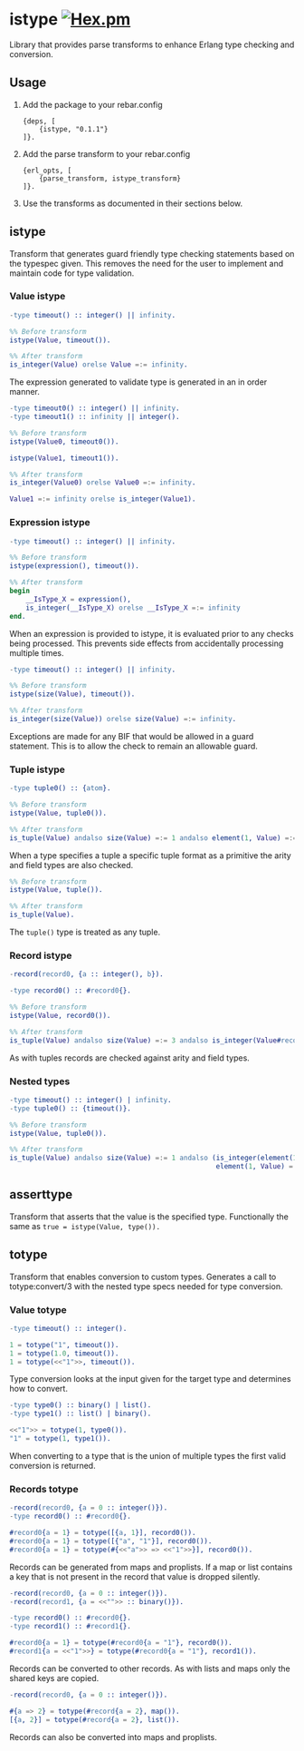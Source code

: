 # istype [![Hex.pm](https://img.shields.io/hexpm/v/istype.svg)](https://hex.pm/packages/istype)

Library that provides parse transforms to enhance Erlang type checking and conversion.

## Usage
1. Add the package to your rebar.config

   ```
   {deps, [
       {istype, "0.1.1"}
   ]}.
   ```
2. Add the parse transform to your rebar.config

   ```
   {erl_opts, [
       {parse_transform, istype_transform}
   ]}.
   ```
3. Use the transforms as documented in their sections below.

## istype
Transform that generates guard friendly type checking statements based on the typespec given. This removes the need for the user to implement and maintain code for type validation.

### Value istype

```erlang
-type timeout() :: integer() || infinity.

%% Before transform
istype(Value, timeout()).

%% After transform
is_integer(Value) orelse Value =:= infinity.
```

The expression generated to validate type is generated in an in order manner.

```erlang
-type timeout0() :: integer() || infinity.
-type timeout1() :: infinity || integer().

%% Before transform
istype(Value0, timeout0()).

istype(Value1, timeout1()).

%% After transform
is_integer(Value0) orelse Value0 =:= infinity.

Value1 =:= infinity orelse is_integer(Value1).
```

### Expression istype

```erlang
-type timeout() :: integer() || infinity.

%% Before transform
istype(expression(), timeout()).

%% After transform
begin
    __IsType_X = expression(),
    is_integer(__IsType_X) orelse __IsType_X =:= infinity
end.
```

When an expression is provided to istype, it is evaluated prior to any checks being processed. This prevents side effects from accidentally processing multiple times. 

```erlang
-type timeout() :: integer() || infinity.

%% Before transform
istype(size(Value), timeout()).

%% After transform
is_integer(size(Value)) orelse size(Value) =:= infinity.
```

Exceptions are made for any BIF that would be allowed in a guard statement. This is to allow the check to remain an allowable guard.

### Tuple istype

```erlang
-type tuple0() :: {atom}.

%% Before transform
istype(Value, tuple0()).

%% After transform
is_tuple(Value) andalso size(Value) =:= 1 andalso element(1, Value) =:= atom.
```

When a type specifies a tuple a specific tuple format as a primitive the arity and field types are also checked.

```erlang
%% Before transform
istype(Value, tuple()).

%% After transform
is_tuple(Value).
```

The `tuple()` type is treated as any tuple.

### Record istype

```erlang
-record(record0, {a :: integer(), b}).

-type record0() :: #record0{}.

%% Before transform
istype(Value, record0()).

%% After transform
is_tuple(Value) andalso size(Value) =:= 3 andalso is_integer(Value#record0.a).
```

As with tuples records are checked against arity and field types.

### Nested types
```erlang
-type timeout() :: integer() | infinity.
-type tuple0() :: {timeout()}.

%% Before transform
istype(Value, tuple0()).

%% After transform
is_tuple(Value) andalso size(Value) =:= 1 andalso (is_integer(element(1, Value)) orelse
                                                   element(1, Value) =:= infinity).
```

## asserttype
Transform that asserts that the value is the specified type. Functionally the same as `true = istype(Value, type()).`

## totype
Transform that enables conversion to custom types. Generates a call to totype:convert/3 with the nested type specs needed for type conversion.

### Value totype
```erlang
-type timeout() :: integer().

1 = totype("1", timeout()).
1 = totype(1.0, timeout()).
1 = totype(<<"1">>, timeout()).
```

Type conversion looks at the input given for the target type and determines how to convert.

```erlang
-type type0() :: binary() | list().
-type type1() :: list() | binary().

<<"1">> = totype(1, type0()).
"1" = totype(1, type1()).
```

When converting to a type that is the union of multiple types the first valid conversion is returned.

### Records totype
```erlang
-record(record0, {a = 0 :: integer()}).
-type record0() :: #record0{}.

#record0{a = 1} = totype([{a, 1}], record0()).
#record0{a = 1} = totype([{"a", "1"}], record0()).
#record0{a = 1} = totype(#{<<"a">> => <<"1">>}], record0()).
```

Records can be generated from maps and proplists. If a map or list contains a key that is not present in the record that value is dropped silently.

```erlang
-record(record0, {a = 0 :: integer()}).
-record(record1, {a = <<"">> :: binary()}).

-type record0() :: #record0{}.
-type record1() :: #record1{}.

#record0{a = 1} = totype(#record0{a = "1"}, record0()).
#record1{a = <<"1">>} = totype(#record0{a = "1"}, record1()).
```

Records can be converted to other records. As with lists and maps only the shared keys are copied.

```erlang
-record(record0, {a = 0 :: integer()}).

#{a => 2} = totype(#record{a = 2}, map()).
[{a, 2}] = totype(#record{a = 2}, list()).
```

Records can also be converted into maps and proplists.
